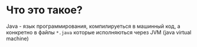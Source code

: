 # Что это такое?

Java - язык программирования, компилируеться в машинный код, 
а конкретно в файлы `*.java` которые исполняються через JVM (java virtual machine)